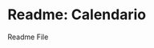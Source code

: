 <!DOCTYPE html>
<html>
  <head>
   
  </head>
  <body>
    <h1>Readme: Calendario</h1>
    <p>Readme File</p>
  </body>
</html>
